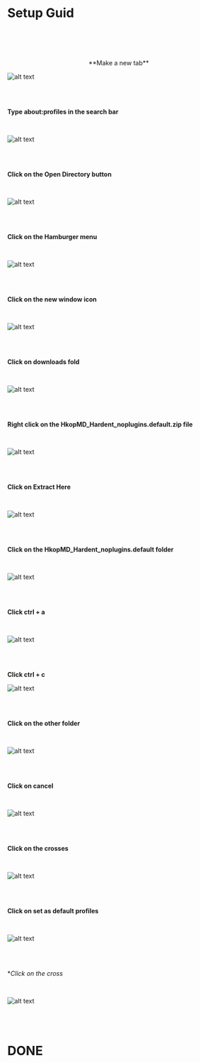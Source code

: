 # Setup Guid

<br>
<br>
<br>
<br>

<center> **Make a new tab** </center>

![alt text](https://raw.githubusercontent.com/HkopMD/Hardent-firefox-MAX/master/Img/1.png)


<br>
<br>

**Type about:profiles in the search bar**

<br>

![alt text](https://raw.githubusercontent.com/HkopMD/Hardent-firefox-MAX/master/Img/2.png)


<br>
<br>

**Click on the Open Directory button**

<br>

![alt text](https://raw.githubusercontent.com/HkopMD/Hardent-firefox-MAX/master/Img/3.png)


<br>
<br>

**Click on the Hamburger menu**

<br>

![alt text](https://raw.githubusercontent.com/HkopMD/Hardent-firefox-MAX/master/Img/4.png)


<br>
<br>

**Click on the new window icon**

<br>

![alt text](https://raw.githubusercontent.com/HkopMD/Hardent-firefox-MAX/master/Img/5%2C2.png)

<br>
<br>

**Click on downloads fold**

<br>

![alt text](https://raw.githubusercontent.com/HkopMD/Hardent-firefox-MAX/master/Img/6.png)

<br>
<br>

**Right click on the HkopMD_Hardent_noplugins.default.zip file**

<br>

![alt text](https://raw.githubusercontent.com/HkopMD/Hardent-firefox-MAX/master/Img/7.png)

<br>
<br>

**Click on Extract Here**

<br>

![alt text](https://raw.githubusercontent.com/HkopMD/Hardent-firefox-MAX/master/Img/8.png)

<br>
<br>

**Click on the HkopMD_Hardent_noplugins.default folder**

<br>

![alt text](https://raw.githubusercontent.com/HkopMD/Hardent-firefox-MAX/master/Img/9.png)

<br>
<br>

**Click ctrl + a**

<br>

![alt text](https://raw.githubusercontent.com/HkopMD/Hardent-firefox-MAX/master/Img/10.png)

<br>
<br>

**Click ctrl + c**

![alt text](https://raw.githubusercontent.com/HkopMD/Hardent-firefox-MAX/master/Img/11.png)

<br>
<br>

**Click on the other folder**

<br>

![alt text](https://raw.githubusercontent.com/HkopMD/Hardent-firefox-MAX/master/Img/12.png)

<br>
<br>

**Click on cancel**

<br>

![alt text](https://raw.githubusercontent.com/HkopMD/Hardent-firefox-MAX/master/Img/13.png)

<br>
<br>

**Click on the crosses**

<br>

![alt text](https://raw.githubusercontent.com/HkopMD/Hardent-firefox-MAX/master/Img/14.png)

<br>
<br>

**Click on set as default profiles**

<br>

![alt text](https://raw.githubusercontent.com/HkopMD/Hardent-firefox-MAX/master/Img/15.png)

<br>
<br>

**Click on the cross*

<br>

![alt text](https://raw.githubusercontent.com/HkopMD/Hardent-firefox-MAX/master/Img/16.png)


<br>
<br>

# DONE












